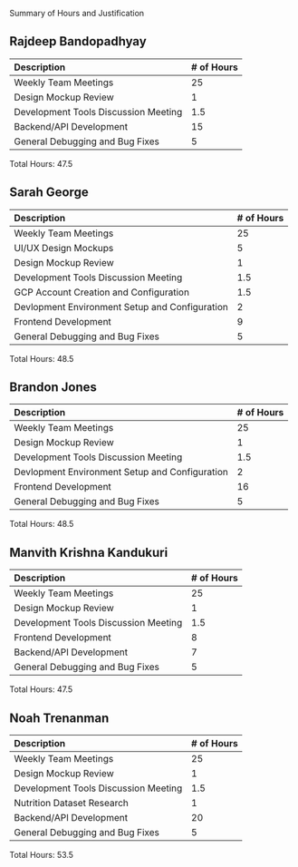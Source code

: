  Summary of Hours and Justification

## Rajdeep Bandopadhyay
| Description | # of Hours    |
|    :----   |:--- |
|Weekly Team Meetings      |25|
|Design Mockup Review| 1 |
|Development Tools Discussion Meeting| 1.5|
|Backend/API Development| 15  |
|General Debugging and Bug Fixes| 5 |

Total Hours: 47.5

## Sarah George
| Description | # of Hours    |
|    :----   |:--- |
|Weekly Team Meetings      |25|
|UI/UX Design Mockups| 5|
|Design Mockup Review| 1 |
|Development Tools Discussion Meeting| 1.5|
|GCP Account Creation and Configuration| 1.5|
|Devlopment Environment Setup and Configuration| 2|
|Frontend Development| 9 |
|General Debugging and Bug Fixes| 5 |

Total Hours: 48.5

## Brandon Jones
| Description | # of Hours    |
|    :----   |:--- |
|Weekly Team Meetings      |25|
|Design Mockup Review| 1 |
|Development Tools Discussion Meeting| 1.5|
|Devlopment Environment Setup and Configuration| 2|
|Frontend Development| 16 |
|General Debugging and Bug Fixes| 5 |

Total Hours: 48.5

## Manvith Krishna Kandukuri
| Description | # of Hours    |
|    :----   |:--- |
|Weekly Team Meetings      |25|
|Design Mockup Review| 1 |
|Development Tools Discussion Meeting| 1.5|
|Frontend Development | 8 |
|Backend/API Development| 7|
|General Debugging and Bug Fixes| 5 |

Total Hours: 47.5

## Noah Trenanman
| Description | # of Hours    |
|    :----   |:--- |
|Weekly Team Meetings      |25|
|Design Mockup Review| 1 |
|Development Tools Discussion Meeting| 1.5|
|Nutrition Dataset Research| 1|
|Backend/API Development| 20 |
|General Debugging and Bug Fixes| 5 |

Total Hours: 53.5
